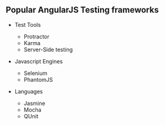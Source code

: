 Popular AngularJS Testing frameworks
------------------------------------

- Test Tools
  - Protractor
  - Karma
  - Server-Side testing

- Javascript Engines
  - Selenium
  - PhantomJS

- Languages
	- Jasmine
	- Mocha
	- QUnit
  